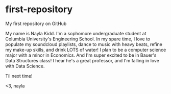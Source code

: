 # first-repository
My first repository on GitHub

My name is Nayla Kidd. I'm a sophomore undergraduate student at Columbia University's Engineering School. In my spare time, I love to populate my soundcloud playlists, dance to music with heavy beats, refine my make-up skills, and drink LOTS of water! I plan to be a computer science major with a minor in Economics. And I'm super excited to be in Bauer's Data Structures class! I hear he's a great professor, and I'm falling in love with Data Science. 

Til next time! 

<3, nayla 
